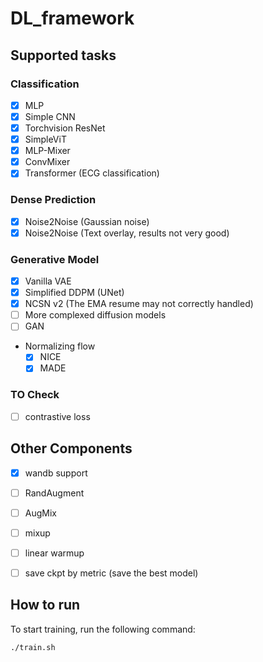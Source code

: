 # DL_framework

## Supported tasks
### Classification
- [x] MLP
- [x] Simple CNN
- [x] Torchvision ResNet
- [x] SimpleViT
- [x] MLP-Mixer
- [x] ConvMixer
- [x] Transformer (ECG classification)

### Dense Prediction
- [x] Noise2Noise (Gaussian noise)
- [x] Noise2Noise (Text overlay, results not very good)

### Generative Model
- [x] Vanilla VAE
- [x] Simplified DDPM (UNet)
- [x] NCSN v2 (The EMA resume may not correctly handled)
- [ ] More complexed diffusion models
- [ ] GAN
- Normalizing flow
    - [x] NICE
    - [x] MADE

### TO Check
- [ ] contrastive loss



## Other Components
- [x] wandb support
- [ ] RandAugment
- [ ] AugMix
- [ ] mixup
- [ ] linear warmup
- [ ] save ckpt by metric (save the best model)


## How to run
To start training, run the following command:

```shell
./train.sh
```


